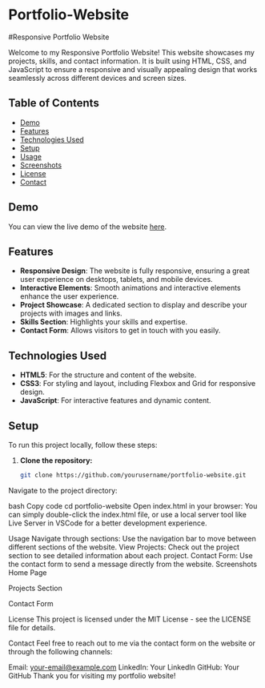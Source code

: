 # Portfolio-Website
 #Responsive Portfolio Website

Welcome to my Responsive Portfolio Website! This website showcases my projects, skills, and contact information. It is built using HTML, CSS, and JavaScript to ensure a responsive and visually appealing design that works seamlessly across different devices and screen sizes.

## Table of Contents

- [Demo](#demo)
- [Features](#features)
- [Technologies Used](#technologies-used)
- [Setup](#setup)
- [Usage](#usage)
- [Screenshots](#screenshots)
- [License](#license)
- [Contact](#contact)

## Demo

You can view the live demo of the website [here](https://yourwebsite.com).

## Features

- **Responsive Design**: The website is fully responsive, ensuring a great user experience on desktops, tablets, and mobile devices.
- **Interactive Elements**: Smooth animations and interactive elements enhance the user experience.
- **Project Showcase**: A dedicated section to display and describe your projects with images and links.
- **Skills Section**: Highlights your skills and expertise.
- **Contact Form**: Allows visitors to get in touch with you easily.

## Technologies Used

- **HTML5**: For the structure and content of the website.
- **CSS3**: For styling and layout, including Flexbox and Grid for responsive design.
- **JavaScript**: For interactive features and dynamic content.

## Setup

To run this project locally, follow these steps:

1. **Clone the repository:**
   ```bash
   git clone https://github.com/yourusername/portfolio-website.git
Navigate to the project directory:

bash
Copy code
cd portfolio-website
Open index.html in your browser:
You can simply double-click the index.html file, or use a local server tool like Live Server in VSCode for a better development experience.

Usage
Navigate through sections: Use the navigation bar to move between different sections of the website.
View Projects: Check out the project section to see detailed information about each project.
Contact Form: Use the contact form to send a message directly from the website.
Screenshots
Home Page

Projects Section

Contact Form

License
This project is licensed under the MIT License - see the LICENSE file for details.

Contact
Feel free to reach out to me via the contact form on the website or through the following channels:

Email: your-email@example.com
LinkedIn: Your LinkedIn
GitHub: Your GitHub
Thank you for visiting my portfolio website!
